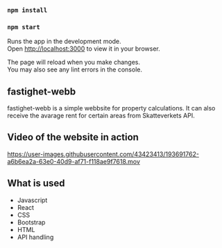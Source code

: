 ### `npm install`
### `npm start`

Runs the app in the development mode.\
Open [http://localhost:3000](http://localhost:3000) to view it in your browser.

The page will reload when you make changes.\
You may also see any lint errors in the console.

## fastighet-webb
fastighet-webb is a simple webbsite for property calculations. It can also receive the avarage rent for certain areas from Skatteverkets API.

        

## Video of the website in action
https://user-images.githubusercontent.com/43423413/193691762-a6b6ea2a-63e0-40d9-af71-f118ae9f7618.mov




## What is used
* Javascript
* React
* CSS
* Bootstrap
* HTML
* API handling
